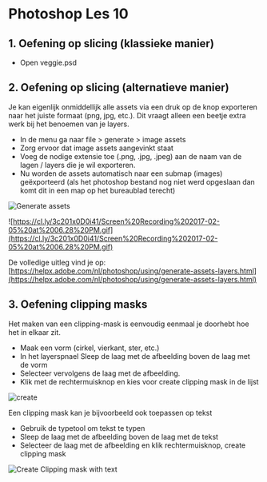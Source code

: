 # Photoshop Les 10

## 1. Oefening op slicing (klassieke manier)

- Open veggie.psd

## 2. Oefening op slicing (alternatieve manier)

Je kan eigenlijk onmiddellijk alle assets via een druk op de knop exporteren naar het juiste formaat (png, jpg, etc.). Dit vraagt alleen een beetje extra werk bij het benoemen van je layers.

- In de menu ga naar file > generate > image assets
- Zorg ervoor dat image assets aangevinkt staat
- Voeg de nodige extensie toe (.png, .jpg, .jpeg) aan de naam van de lagen / layers die je wil exporteren.
- Nu worden de assets automatisch naar een submap (images) geëxporteerd (als het photoshop bestand nog niet werd opgeslaan dan komt dit in een map op het bureaublad terecht)

![Generate assets](https://cl.ly/3M2p18052O16/Screen%20Recording%202017-02-05%20at%2006.19%20PM.gif "generate assets")

![https://cl.ly/3c201x0D0i41/Screen%20Recording%202017-02-05%20at%2006.28%20PM.gif](https://cl.ly/3c201x0D0i41/Screen%20Recording%202017-02-05%20at%2006.28%20PM.gif)

De volledige uitleg vind je op:
[https://helpx.adobe.com/nl/photoshop/using/generate-assets-layers.html](https://helpx.adobe.com/nl/photoshop/using/generate-assets-layers.html)

## 3. Oefening clipping masks

Het maken van een clipping-mask is eenvoudig eenmaal je doorhebt hoe het in elkaar zit.

- Maak een vorm (cirkel,  vierkant, ster, etc.)
- In het layerspnael Sleep de laag met de afbeelding boven de laag met de vorm
- Selecteer vervolgens de laag met de afbeelding.
- Klik met de rechtermuisknop en kies voor create clipping mask in de lijst


![create ](https://cl.ly/1n3x1G331C2O/Screen%20Recording%202017-02-05%20at%2007.16%20PM.gif "Create Clipping Masks")

Een clipping mask kan je bijvoorbeeld ook toepassen op tekst

- Gebruik de typetool om tekst te typen
- Sleep de laag met de afbeelding boven de laag met de tekst
- Selecteer de laag met de afbeelding en klik rechtermuisknop, create clipping mask

![Create Clipping mask with text](https://cl.ly/301W3x1u1a0A/Screen%20Recording%202017-02-05%20at%2007.22%20PM.gif "")
